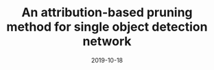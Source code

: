 ---
title: "An attribution-based pruning method for single object detection network"
otherpublications: otherpublications
collection: publications
permalink: /otherpublication/2019-attr-prune
date: 2019-10-18
venue: 'Technical Committee on Pattern Recognition and Media Understanding (PRMU)'
# paperurl: '/files/pdf/research/Turning the Lights on.pdf'
link: 'https://www.ieice.org/ken/paper/2019101871Qp/eng/'
citation: '<b>Rui Shi</b>, <a href="https://li-tianxing.github.io/">Tianxing Li</a>, <a href="http://www.graco.c.u-tokyo.ac.jp/yama-lab/index.php">Yasushi Yamaguchi</a>. <i>Technical Committee on Pattern Recognition and Media Understanding (PRMU)</i>, 2019, 119(235): 17-20.'
---